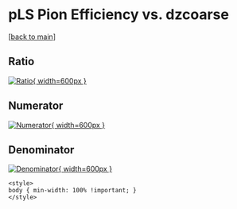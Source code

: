 # pLS Pion Efficiency vs. dzcoarse

[[back to main](./)]



## Ratio

[![Ratio](../mtv/var/pLS_211_eff_dzcoarse.png){ width=600px }](../mtv/var/pLS_211_eff_dzcoarse.pdf)

## Numerator

[![Numerator](../mtv/num/pLS_211_eff_dzcoarse_num.png){ width=600px }](../mtv/num/pLS_211_eff_dzcoarse_num.pdf)

## Denominator

[![Denominator](../mtv/den/pLS_211_eff_dzcoarse_den.png){ width=600px }](../mtv/den/pLS_211_eff_dzcoarse_den.pdf)


``` {=html}
<style>
body { min-width: 100% !important; }
</style>
```
